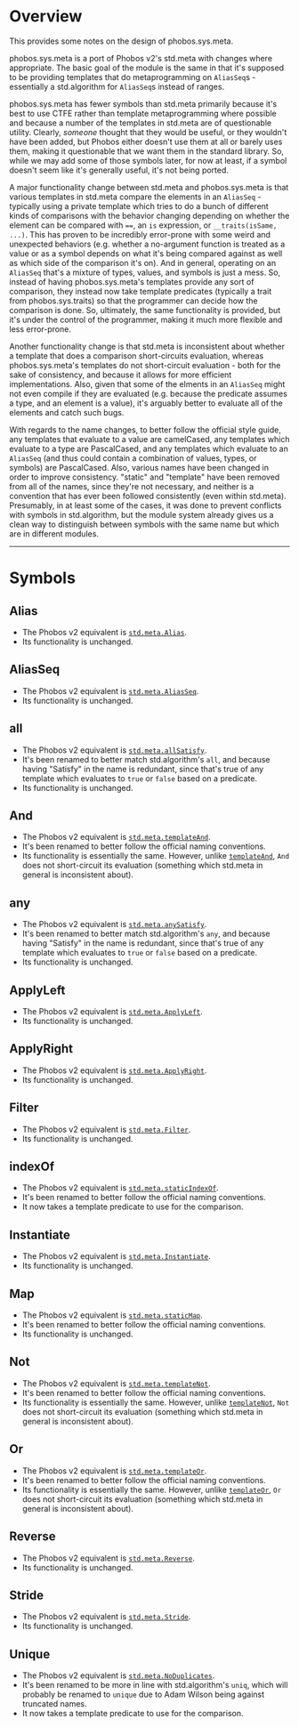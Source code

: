 # Overview

This provides some notes on the design of phobos.sys.meta.

phobos.sys.meta is a port of Phobos v2's std.meta with changes where
appropriate. The basic goal of the module is the same in that it's supposed to
be providing templates that do metaprogramming on `AliasSeq`s - essentially a
std.algorithm for `AliasSeq`s instead of ranges.

phobos.sys.meta has fewer symbols than std.meta primarily because it's best to
use CTFE rather than template metaprogramming where possible and because a
number of the templates in std.meta are of questionable utility. Clearly,
_someone_ thought that they would be useful, or they wouldn't have been added,
but Phobos either doesn't use them at all or barely uses them, making it
questionable that we want them in the standard library. So, while we may add
some of those symbols later, for now at least, if a symbol doesn't seem like
it's generally useful, it's not being ported.

A major functionality change between std.meta and phobos.sys.meta is that
various templates in std.meta compare the elements in an `AliasSeq` - typically
using a private template which tries to do a bunch of different kinds of
comparisons with the behavior changing depending on whether the element can be
compared with `==`, an `is` expression, or `__traits(isSame, ...)`. This has
proven to be incredibly error-prone with some weird and unexpected behaviors
(e.g. whether a no-argument function is treated as a value or as a symbol
depends on what it's being compared against as well as which side of the
comparison it's on). And in general, operating on an `AliasSeq` that's a
mixture of types, values, and symbols is just a mess. So, instead of having
phobos.sys.meta's templates provide any sort of comparison, they instead now
take template predicates (typically a trait from phobos.sys.traits) so that the
programmer can decide how the comparison is done. So, ultimately, the same
functionality is provided, but it's under the control of the programmer, making
it much more flexible and less error-prone.

Another functionality change is that std.meta is inconsistent about whether a
template that does a comparison short-circuits evaluation, whereas
phobos.sys.meta's templates do not short-circuit evaluation - both for the sake
of consistency, and because it allows for more efficient implementations. Also,
given that some of the elments in an `AliasSeq` might not even compile if they
are evaluated (e.g. because the predicate assumes a type, and an element is a
value), it's arguably better to evaluate all of the elements and catch such
bugs.

With regards to the name changes, to better follow the official style guide,
any templates that evaluate to a value are camelCased, any templates which
evaluate to a type are PascalCased, and any templates which evaluate to an
`AliasSeq` (and thus could contain a combination of values, types, or symbols)
are PascalCased. Also, various names have been changed in order to improve
consistency. "static" and "template" have been removed from all of the names,
since they're not necessary, and neither is a convention that has ever been
followed consistently (even within std.meta). Presumably, in at least some of
the cases, it was done to prevent conflicts with symbols in std.algorithm, but
the module system already gives us a clean way to distinguish between symbols
with the same name but which are in different modules.

---
# Symbols

## Alias

* The Phobos v2 equivalent is [`std.meta.Alias`](../../std/meta.md#alias).
* Its functionality is unchanged.

## AliasSeq

* The Phobos v2 equivalent is [`std.meta.AliasSeq`](../../std/meta.md#aliasseq).
* Its functionality is unchanged.

## all

* The Phobos v2 equivalent is [`std.meta.allSatisfy`](../../std/meta.md#allsatisfy).
* It's been renamed to better match std.algorithm's `all`, and because having
  "Satisfy" in the name is redundant, since that's true of any template which evaluates
  to `true` or `false` based on a predicate.
* Its functionality is unchanged.

## And

* The Phobos v2 equivalent is [`std.meta.templateAnd`](../../std/meta.md#templateand).
* It's been renamed to better follow the official naming conventions.
* Its functionality is essentially the same. However, unlike
  [`templateAnd`](../../std/meta.md#templateand), `And` does not short-circuit its
  evaluation (something which std.meta in general is inconsistent about).

## any

* The Phobos v2 equivalent is [`std.meta.anySatisfy`](../../std/meta.md#anysatisfy).
* It's been renamed to better match std.algorithm's `any`, and because having
  "Satisfy" in the name is redundant, since that's true of any template which evaluates
  to `true` or `false` based on a predicate.
* Its functionality is unchanged.

## ApplyLeft

* The Phobos v2 equivalent is [`std.meta.ApplyLeft`](../../std/meta.md#applyleft).
* Its functionality is unchanged.

## ApplyRight

* The Phobos v2 equivalent is [`std.meta.ApplyRight`](../../std/meta.md#applyright).
* Its functionality is unchanged.

## Filter

* The Phobos v2 equivalent is [`std.meta.Filter`](../../std/meta.md#filter).
* Its functionality is unchanged.

## indexOf

* The Phobos v2 equivalent is [`std.meta.staticIndexOf`](../../std/meta.md#staticindexof).
* It's been renamed to better follow the official naming conventions.
* It now takes a template predicate to use for the comparison.

## Instantiate

* The Phobos v2 equivalent is [`std.meta.Instantiate`](../../std/meta.md#instantiate).
* Its functionality is unchanged.

## Map

* The Phobos v2 equivalent is
  [`std.meta.staticMap`](../../std/meta.md#staticmap).
* It's been renamed to better follow the official naming conventions.
* Its functionality is unchanged.

## Not

* The Phobos v2 equivalent is [`std.meta.templateNot`](../../std/meta.md#templatenot).
* It's been renamed to better follow the official naming conventions.
* Its functionality is essentially the same. However, unlike
  [`templateNot`](../../std/meta.md#templatenot), `Not` does not short-circuit its
  evaluation (something which std.meta in general is inconsistent about).

## Or

* The Phobos v2 equivalent is [`std.meta.templateOr`](../../std/meta.md#templateor).
* It's been renamed to better follow the official naming conventions.
* Its functionality is essentially the same. However, unlike
  [`templateOr`](../../std/meta.md#templateor), `Or` does not short-circuit its
  evaluation (something which std.meta in general is inconsistent about).

## Reverse

* The Phobos v2 equivalent is [`std.meta.Reverse`](../../std/meta.md#reverse).
* Its functionality is unchanged.

## Stride

* The Phobos v2 equivalent is [`std.meta.Stride`](../../std/meta.md#stride).
* Its functionality is unchanged.

## Unique

* The Phobos v2 equivalent is [`std.meta.NoDuplicates`](../../std/meta.md#noduplicates).
* It's been renamed to be more in line with std.algorithm's `uniq`, which will
  probably be renamed to `unique` due to Adam Wilson being against truncated
  names.
* It now takes a template predicate to use for the comparison.

